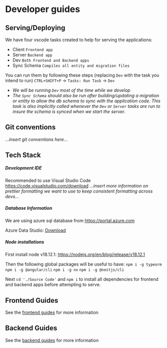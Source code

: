 # Developer guides

## Serving/Deploying

We have four vscode tasks created to help for serving the applications:

- Client
  `Frontend app`
- Server
  `Backend app`
- Dev
  `Both Frontend and Backend apps`
- Sync Schema
  `Compiles all entity and migration files`

You can run them by following these steps (replacing `Dev` with the task you intend to run)
`CTRL+SHIFT+P` &rarr; `Tasks: Run Task` &rarr; `Dev`

- _We will be running `Dev` most of the time while we develop_
- _The `Sync Schema` should also be run after building/updating a migration or entity to allow the db schema to sync with the application code. This task is also implicitly called whenever the `Dev` or `Server` tasks are run to insure the schema is synced when we start the server._

## Git conventions

_...insert git conventions here..._

## Tech Stack

##### Development IDE

Recommended to use Visual Studio Code https://code.visualstudio.com/download
_...insert more information on prettier formatting we want to use to keep consistent formatting across devs..._

##### Database Information

We are using azure sql database from https://portal.azure.com

Azure Data Studio: [Download](https://learn.microsoft.com/en-us/sql/azure-data-studio/download-azure-data-studio?view=sql-server-ver16&tabs=redhat-install%2Credhat-uninstall#download-azure-data-studio)

##### Node installations

First install node v18.12.1: https://nodejs.org/en/blog/release/v18.12.1

Then the following global packages will be useful to have:
`npm i -g typeorm`
`npm i -g @angular/cli`
`npm i -g nx`
`npm i -g @nestjs/cli`

Next `cd './Source Code'` and `npm i` to install all dependencies for frontend and backend apps before attempting to serve.

## Frontend Guides

See the [frontend guides](./FrontendGuide.md) for more information

## Backend Guides

See the [backend guides](./BackendGuide.md) for more information

